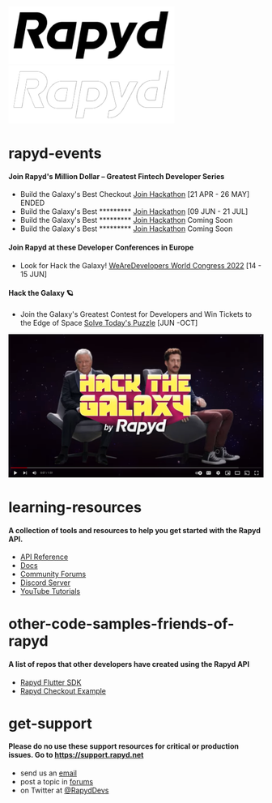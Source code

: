 ![Github Light](https://github.com/Rapyd-Samples/learning-resources/blob/main/gitjhub-logo-dk%402x.png#gh-light-mode-only)
![Github Dark](https://github.com/Rapyd-Samples/learning-resources/blob/main/gitjhub-logo-light%402x.png#gh-dark-mode-only)

# rapyd-events
#### Join Rapyd's Million Dollar – Greatest Fintech Developer Series
* Build the Galaxy's Best Checkout [Join Hackathon](https://hackthegalaxy.devpost.com/) [21 APR - 26 MAY] ENDED
* Build the Galaxy's Best ********* [Join Hackathon](https://hackthegalaxy.devpost.com/) [09 JUN - 21 JUL]
* Build the Galaxy's Best ********* [Join Hackathon](https://hackthegalaxy.devpost.com/) Coming Soon
* Build the Galaxy's Best ********* [Join Hackathon](https://hackthegalaxy.devpost.com/) Coming Soon

#### Join Rapyd at these Developer Conferences in Europe 
* Look for Hack the Galaxy! [WeAreDevelopers World Congress 2022](https://www.wearedevelopers.com/world-congress) [14 - 15 JUN] 

#### Hack the Galaxy 🪐
* Join the Galaxy's Greatest Contest for Developers and Win Tickets to the Edge of Space [Solve Today's Puzzle](https://community.rapyd.net) [JUN -OCT] 

[![Watch the video](https://github.com/Rapyd-Samples/learning-resources/blob/main/Screen%20Shot%202022-06-07%20at%208.31.32%20PM.png)](https://youtu.be/wNUJ2GBjMkk)


# learning-resources
#### A collection of tools and resources to help you get started with the Rapyd API. 

* [API Reference](https://docs.rapyd.net/build-with-rapyd/reference/api-reference)
* [Docs](https://docs.rapyd.net/build-with-rapyd/docs)
* [Community Forums](https://community.rapyd.net)
* [Discord Server](https://discord.rapyd.com)
* [YouTube Tutorials](https://www.youtube.com/channel/UCzqD46wVaSACHkUcB3eCjLg)

# other-code-samples-friends-of-rapyd
#### A list of repos that other developers have created using the Rapyd API 

* [Rapyd Flutter SDK](https://github.com/sbis04/rapyd_sdk_flutter?ref=flutterawesome.com)
* [Rapyd Checkout Example](https://github.com/amacgregor/rapyd_checkout_example)

# get-support 
#### Please do no use these support resources for critical or production issues. Go to https://support.rapyd.net 

* send us an [email](mailto:community@rapyd.net)
* post a topic in [forums](https://community.rapyd.net)
* on Twitter at [@RapydDevs](https://twitter.com/RapydDevs)
